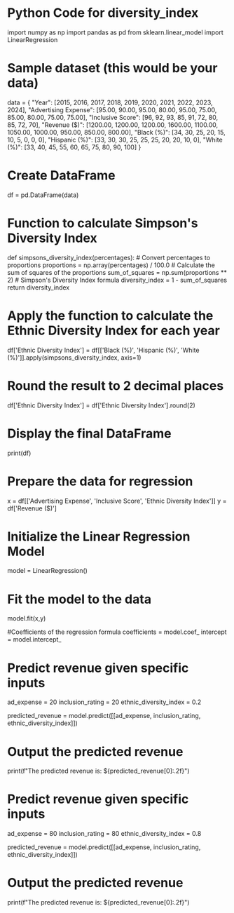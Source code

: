 # Python Code for diversity_index


import numpy as np
import pandas as pd
from sklearn.linear_model import LinearRegression

# Sample dataset (this would be your data)
data = {
    "Year": [2015, 2016, 2017, 2018, 2019, 2020, 2021, 2022, 2023, 2024],
    "Advertising Expense": [95.00, 90.00, 95.00, 80.00, 95.00, 75.00, 85.00, 80.00, 75.00, 75.00],
    "Inclusive Score": [96, 92, 93, 85, 91, 72, 80, 85, 72, 70],
    "Revenue ($)": [1200.00, 1200.00, 1200.00, 1600.00, 1100.00, 1050.00, 1000.00, 950.00, 850.00, 800.00],
    "Black (%)": [34, 30, 25, 20, 15, 10, 5, 0, 0, 0],
    "Hispanic (%)": [33, 30, 30, 25, 25, 25, 20, 20, 10, 0],
    "White (%)": [33, 40, 45, 55, 60, 65, 75, 80, 90, 100]
}

# Create DataFrame
df = pd.DataFrame(data)

# Function to calculate Simpson's Diversity Index
def simpsons_diversity_index(percentages):
    # Convert percentages to proportions
    proportions = np.array(percentages) / 100.0
    # Calculate the sum of squares of the proportions
    sum_of_squares = np.sum(proportions ** 2)
    # Simpson's Diversity Index formula
    diversity_index = 1 - sum_of_squares
    return diversity_index

# Apply the function to calculate the Ethnic Diversity Index for each year
df['Ethnic Diversity Index'] = df[['Black (%)', 'Hispanic (%)', 'White (%)']].apply(simpsons_diversity_index, axis=1)

# Round the result to 2 decimal places
df['Ethnic Diversity Index'] = df['Ethnic Diversity Index'].round(2)

# Display the final DataFrame
print(df)

# Prepare the data for regression
x = df[['Advertising Expense', 'Inclusive Score', 'Ethnic Diversity Index']]
y = df['Revenue ($)']

# Initialize the Linear Regression Model
model = LinearRegression()

# Fit the model to the data 
model.fit(x,y)

#Coefficients of the regression formula 
coefficients = model.coef_
intercept = model.intercept_ 


# Predict revenue given specific inputs
ad_expense = 20
inclusion_rating = 20
ethnic_diversity_index = 0.2

predicted_revenue = model.predict([[ad_expense, inclusion_rating, ethnic_diversity_index]])

# Output the predicted revenue
print(f"The predicted revenue is: ${predicted_revenue[0]:.2f}")

# Predict revenue given specific inputs
ad_expense = 80
inclusion_rating = 80
ethnic_diversity_index = 0.8

predicted_revenue = model.predict([[ad_expense, inclusion_rating, ethnic_diversity_index]])

# Output the predicted revenue
print(f"The predicted revenue is: ${predicted_revenue[0]:.2f}")


